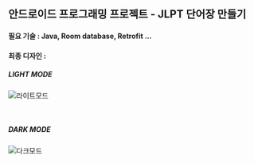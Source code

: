 ## 안드로이드 프로그래밍 프로젝트 - JLPT 단어장 만들기

#### 필요 기술 : Java, Room database, Retrofit ...

#### 최종 디자인 :
##### LIGHT MODE

![라이트모드](https://github.com/6-keem/JLPT_Vocabulary_Application/assets/113224939/63a9a602-ef1c-40de-b2ac-04a1a483fb93)

<br>

##### DARK MODE
![다크모드](https://github.com/6-keem/JLPT_Vocabulary_Application/assets/113224939/86c24744-3d34-4aa6-9136-512de316ce1b)
